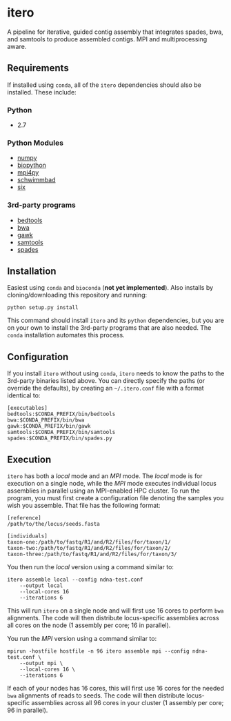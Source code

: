 # itero
A pipeline for iterative, guided contig assembly that integrates spades, bwa, and samtools to produce assembled contigs.  MPI and multiprocessing aware.

## Requirements
If installed using `conda`, all of the `itero` dependencies should also be installed.  These include:

### Python

* 2.7

### Python Modules

* [numpy](http://www.numpy.org)
* [biopython](http://biopython.org)
* [mpi4py](http://mpi4py.scipy.org/docs/)
* [schwimmbad](https://github.com/adrn/schwimmbad)
* [six](https://pythonhosted.org/six/)

### 3rd-party programs

* [bedtools](http://bedtools.readthedocs.io/en/latest/)
* [bwa](http://bio-bwa.sourceforge.net)
* [gawk](https://www.gnu.org/software/gawk/)
* [samtools](https://samtools.github.io)
* [spades](http://bioinf.spbau.ru/spades)

## Installation

Easiest using `conda` and `bioconda` (**not yet implemented**).  Also installs by cloning/downloading this repository and running:

`python setup.py install`

This command should install `itero` and its `python` dependencies, but you are on your own to install the 3rd-party programs that are also needed.  The `conda` installation automates this process.

## Configuration

If you install `itero` without using `conda`, `itero` needs to know the paths to the 3rd-party binaries listed above.  You can directly specify the paths (or override the defaults), by creating an `~/.itero.conf` file with a format identical to:

```
[executables]
bedtools:$CONDA_PREFIX/bin/bedtools
bwa:$CONDA_PREFIX/bin/bwa
gawk:$CONDA_PREFIX/bin/gawk
samtools:$CONDA_PREFIX/bin/samtools
spades:$CONDA_PREFIX/bin/spades.py
```

## Execution

`itero` has both a *local* mode and an *MPI* mode.  The *local* mode is for execution on a single node, while the *MPI* mode executes individual locus assemblies in parallel using an MPI-enabled HPC cluster.  To run the program, you must first create a configuration file denoting the samples you wish you assemble. That file has the following format:

```
[reference]
/path/to/the/locus/seeds.fasta

[individuals]
taxon-one:/path/to/fastq/R1/and/R2/files/for/taxon/1/
taxon-two:/path/to/fastq/R1/and/R2/files/for/taxon/2/
taxon-three:/path/to/fastq/R1/and/R2/files/for/taxon/3/
```

You then run the *local* version using a command similar to:

```
itero assemble local --config ndna-test.conf 
	--output local
	--local-cores 16
	--iterations 6
```

This will run `itero` on a single node and will first use 16 cores to perform `bwa` alignments.  The code will then distribute locus-specific assemblies across all cores on the node (1 assembly per core; 16 in parallel).

You run the *MPI* version using a command similar to:

```
mpirun -hostfile hostfile -n 96 itero assemble mpi --config ndna-test.conf \
	--output mpi \
	--local-cores 16 \
	--iterations 6
```

If each of your nodes has 16 cores, this will first use 16 cores for the needed `bwa` alignments of reads to seeds.  The code will then distribute locus-specific assemblies across all 96 cores in your cluster (1 assembly per core; 96 in parallel).